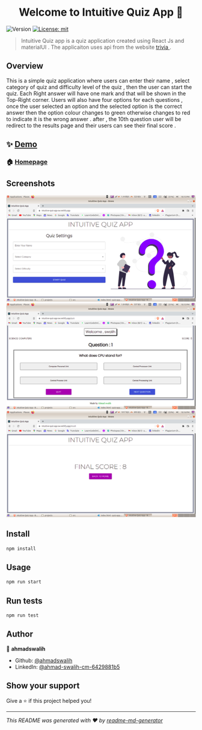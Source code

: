 <h1 align="center">Welcome to Intuitive Quiz App 👋</h1>
<p>
  <img alt="Version" src="https://img.shields.io/badge/version-0.1.0-blue.svg?cacheSeconds=2592000" />
  <a href="#" target="_blank">
    <img alt="License: mit" src="https://img.shields.io/badge/License-mit-yellow.svg" />
  </a>
</p>

> Intuitive Quiz app is a quiz application created using React Js and materialUI . The applicaiton uses api from the website <a href="https://opentdb.com/api_config.php"> trivia </a>.

## Overview

This is a simple quiz application where users can enter their name , select category of quiz and difficulty level of the quiz , then the user can start the quiz. Each Right answer will have one mark and that will be shown in the Top-Right corner. Users will also have four options for each questions , once the user selected an option and the selected option is the correct answer then the option colour changes to green otherwise changes to red to indicate it is the wrong answer . after , the 10th question user will be redirect to the results page and their users can see their final score .


## ✨ [Demo](https://intuitive-quiz-app-sw.netlify.app/)

### 🏠 [Homepage](src/App.js)



## Screenshots
<img src="/screenshot/Screenshot%20from%202022-07-16%2022-15-17.png" width="800" alt="Home Page" />
<img src="/screenshot/Screenshot%20from%202022-07-16%2022-15-33.png" width="800" alt="Quiz Page"/>
<img src="/screenshot/Screenshot%20from%202022-07-16%2022-16-35.png" width="800" alt="Final Page"/>


## Install

```sh
npm install
```

## Usage

```sh
npm run start
```

## Run tests

```sh
npm run test
```

## Author

👤 **ahmadswalih**

* Github: [@ahmadswalih](https://github.com/ahmadswalih)
* LinkedIn: [@ahmad-swalih-cm-6429881b5](https://linkedin.com/in/ahmad-swalih-cm-6429881b5)

## Show your support

Give a ⭐️ if this project helped you!

***
_This README was generated with ❤️ by [readme-md-generator](https://github.com/kefranabg/readme-md-generator)_
